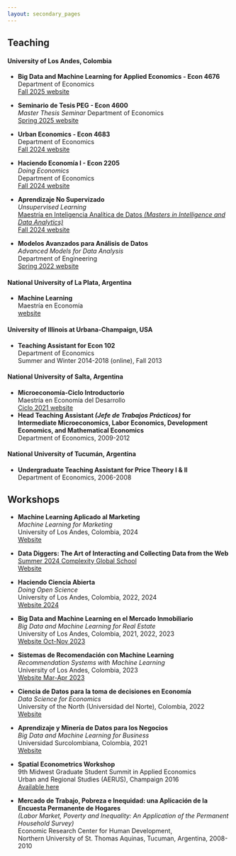 ```yaml
---
layout: secondary_pages
---
```


## Teaching

#### University of Los Andes, Colombia

- **Big Data and Machine Learning for Applied Economics - Econ 4676**<br>
	 Department of Economics<br>
	 [Fall 2025 website](https://bloqueneon.uniandes.edu.co/d2l/home)
	 

- **Seminario de Tesis PEG - Econ 4600**<br>
	*Master Thesis Seminar*
	 Department of Economics<br>
	 [Spring 2025 website](teaching/Tesis.html)


- **Urban Economics - Econ 4683**<br>
	 Department of Economics<br>
	 [Fall 2024 website](https://bloqueneon.uniandes.edu.co/d2l/home)
	 
- **Haciendo Economía I - Econ 2205**<br>
	*Doing Economics* <br>
	 Department of Economics<br>
	 [Fall 2024 website](https://bloqueneon.uniandes.edu.co/d2l/home)


- **Aprendizaje No Supervizado**<br>
	*Unsupervised Learning* <br>
	[Maestría en Inteligencia Analítica de Datos *(Masters in Intelligence and Data Analytics)*](https://industrial.uniandes.edu.co/es/programa-academico/maestria-en-inteligencia-analitica-de-datos-MIAD)<br>
	 [Fall 2024 website](https://www.coursera.org/degrees/maestria-analitica-de-datos-uniandes)<br>
	 

- **Modelos Avanzados para Análisis de Datos**<br>
	*Advanced Models for Data Analysis* <br>
	 Department of Engineering<br>
	 [Spring 2022 website](teaching/MAAD.html )



#### National University of La Plata, Argentina
- **Machine Learning**<br>
	 Maestría en Economía <br>
	 [website](teaching/ML_UNLP.html)


#### University of Illinois at Urbana-Champaign, USA
- **Teaching Assistant for Econ 102**<br>
	 Department of Economics<br>
	 Summer and Winter 2014-2018 (online), Fall 2013

#### National University of Salta, Argentina
- **Microeconomía-Ciclo Introductorio**<br>
	 Maestría en Economía del Desarrollo<br>
	 [Ciclo 2021 website](teaching/IntroMicroMED.html)
- **Head Teaching Assistant *(Jefe de Trabajos Prácticos)* for Intermediate Microeconomics, Labor Economics, Development Economics, and  Mathematical Economics**<br>
	Department of Economics, 2009-2012 
	

#### National University of Tucumán, Argentina
- **Undergraduate Teaching Assistant for Price Theory I & II**<br>
	Department of Economics, 2006-2008

## Workshops

- **Machine Learning Aplicado al Marketing**<br>
	*Machine Learning for Marketing* <br>
	University of Los Andes, Colombia, 2024  <br>
	[Website](https://bloqueneon.uniandes.edu.co/d2l/home)

- **Data Diggers: The Art of Interacting and Collecting Data from the Web**<br>
		[Summer 2024 Complexity Global School](https://www.santafe.edu/info/2024-complexity-global-school/overview)<br>
		[Website ](https://ignaciomsarmiento.github.io/teaching/ComplexitySchool)
	
- **Haciendo Ciencia Abierta**<br>
	*Doing Open Science* <br>
	University of Los Andes, Colombia,  2022, 2024  <br>
	[Website 2024](https://ignaciomsarmiento.github.io/teaching/HCA)
	
- **Big Data and Machine Learning en el Mercado Inmobiliario**<br>
	*Big Data and Machine Learning for Real Estate* <br>
	University of Los Andes, Colombia, 2021, 2022, 2023  <br>
	[Website Oct-Nov 2023](https://ignaciomsarmiento.github.io/teaching/BDML)


- **Sistemas de Recomendación con Machine Learning**<br>
	*Recommendation Systems with Machine Learning* <br>
	University of Los Andes, Colombia, 2023  <br>
	[Website Mar-Apr 2023](https://ignaciomsarmiento.github.io/teaching/RecomSystems)



- **Ciencia de Datos para la toma de decisiones en Economía**<br>
	*Data Science for Economics* <br>
	 University of the North (Universidad del Norte), Colombia, 2022  <br>
	[Website](https://ignaciomsarmiento.github.io/teaching/UniNorte)



- **Aprendizaje y Minería de Datos para los Negocios**<br>
	*Big Data and Machine Learning for Business* <br>
	Universidad Surcolombiana, Colombia, 2021  <br>
	[Website](https://ignaciomsarmiento.github.io/teaching/BDML_USCO)



- **Spatial Econometrics Workshop** <br>
  9th Midwest Graduate Student Summit in Applied Economics <br>
  Urban and Regional Studies (AERUS), Champaign 2016 <br>
  [Available here](http://www.econ.uiuc.edu/~lab/workshop/)



- **Mercado de Trabajo, Pobreza e Inequidad: una Aplicación de la Encuesta Permanente de Hogares** <br>
	*(Labor Market, Poverty and Inequality: An Application of the Permanent Household Survey)* <br>
	Economic Research Center for Human Development, <br>
	Northern University of St. Thomas Aquinas, Tucuman, Argentina, 2008-2010


